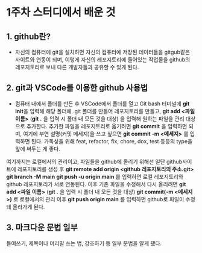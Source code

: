1주차 스터디에서 배운 것
================
## 1. github란?
* 자신의 컴퓨터에 git을 설치하면 자신의 컴퓨터에 저장된 데이터들을 gitgub같은 사이트와 연동이 되며, 이렇게 자신의 레포지토리에 들어있는 작업물을 github의 레포지토리로 보내 다른 개발자들과 공유할 수 있게 된다.

## 2. git과 VSCode를 이용한 github 사용법
* 컴퓨터 내에서 폴더를 만든 후 VSCode에서 폴더를 열고 Git bash 터미널에 **git init**을 입력해 해당 폴더에 .git 폴더를 만들어 레포지토리를 만들고, 
    **git add <파일 이름>** (**git .** 을 입력 시 폴더 내 모든 것을 대상)
을 입력해 원하는 파일을 관리 대상으로 추가한다. 추가한 파일을 레포지토리로 옮기려면 
    **git commit** 
을 입력하면 되며, 여기에 부연 설명(커밋 메세지)을 쓰고 싶으면 
    **git commit -m <메세지>**
를 입력하면 된다. 가독성을 위해 feat, refactor, fix, chore, dox, test 등등의 type을 앞에 써두는 게 좋다.

여기까지는 로컬에서의 관리이고, 파일들을 github에 올리기 위해선 일단 github사이트에 레포지토리를 생성 후 
    **git remote add origin <github 레포지토리의 주소.git>**
    **git branch -M main**
    **git push -u origin main**
를 입력하면 로컬 레포지토리와 github 레포지토리가 서로 연동된다. 
이후 기존 파일을 수정해서 다시 올리려면
    **git add <파일 이름>** (**git .** 을 입력 시 폴더 내 모든 것을 대상)
    **git commit(-m <메세지>)**
로 로컬에서의 관리 이후
    **git push origin main**
를 입력하면 github로 파일이 수정돼 올라가게 된다.

## 3. 마크다운 문법 일부
들여쓰기, 제목이나 머리말 쓰는 법, 강조하기 등 일부 문법을 알게 됐다.